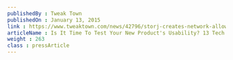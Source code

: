 ```yaml
---
publishedBy : Tweak Town
publishedOn : January 13, 2015
link : https://www.tweaktown.com/news/42796/storj-creates-network-allow-users-rent-spare-hdd-storage/index.html
articleName : Is It Time To Test Your New Product's Usability? 13 Tech Experts Weigh In
weight : 263 
class : pressArticle
---
```

